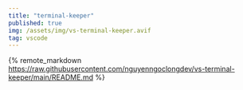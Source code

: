 ```yaml
---
title: "terminal-keeper"
published: true
img: /assets/img/vs-terminal-keeper.avif
tag: vscode
---
```


{% remote_markdown https://raw.githubusercontent.com/nguyenngoclongdev/vs-terminal-keeper/main/README.md %}
